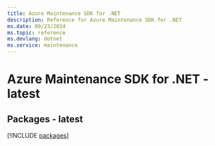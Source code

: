 ```yaml
---
title: Azure Maintenance SDK for .NET
description: Reference for Azure Maintenance SDK for .NET
ms.date: 09/23/2024
ms.topic: reference
ms.devlang: dotnet
ms.service: maintenance
---
```

# Azure Maintenance SDK for .NET - latest
## Packages - latest
[!INCLUDE [packages](maintenance-index.md)]